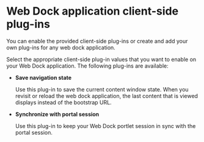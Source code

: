 # Web Dock application client-side plug-ins



You can enable the provided client-side plug-ins or create and add your own plug-ins for any web dock application.

Select the appropriate client-side plug-in values that you want to enable on your Web Dock application. The following plug-ins are available:

-   **Save navigation state**

    Use this plug-in to save the current content window state. When you revisit or reload the web dock application, the last content that is viewed displays instead of the bootstrap URL.

-   **Synchronize with portal session**

    Use this plug-in to keep your Web Dock portlet session in sync with the portal session.


